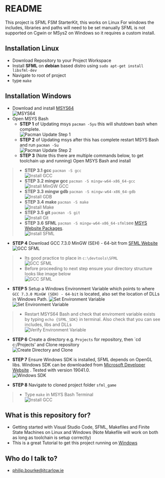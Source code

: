# README #
This project is SFML FSM StarterKit, this works on Linux
For windows the includes, libraries and paths will need to be set manually
SFML is not supported on Cgwin or MSys2 on Windows so it requires a custom install.
  
## Installation Linux
* Download Repository to your Project Workspace
* Install **SFML** on **debian** based distro using `sudo apt-get install libsfml-dev`
* Navigate to root of project
* type `make`

## Installation Windows
* Download and install [MSYS64](https://www.msys2.org/)  
![MSYS64](./images/MsysWebsite.png)
* Open MSYS Bash
	* **STEP 1** of Updating msys `pacman -Syu` this will shutdown bash when complete.  
	![Pacman Update Step 1](./images/PacmanUpdateStep1.png)
	* **STEP 2** of Updating msys after this has complete restart MSYS Bash and run `pacman -Su`  
	![Pacman Update Step 2](./images/PacmanUpdateStep2.png)
	* **STEP 3** (Note this there are multiple commands below, to get toolchain up and running) Open MSYS Bash and install
>   * **STEP 3.1** **gcc** `pacman -S gcc`  
![Install GCC](./images/InstallGCC.png)
>   * **STEP 3.2** **mingw gcc** `pacman -S mingw-w64-x86_64-gcc`  
![Install MinGW GCC](./images/InstallMinGWGCC.png)
>   * **STEP 3.3** **mingw gdb** `pacman -S mingw-w64-x86_64-gdb`  
![Install GDB](./images/InstallMinGWGDB.png)
>   * **STEP 3.4** **make** `pacman -S make`  
![Install Make](./images/InstallMake.png)
>   * **STEP 3.5** **git** `pacman -S git`  
![Install Git](./images/InstallGit.png)
>   * **STEP 3.6** **SFML** `pacman -S mingw-w64-x86_64-sfml`see [MSYS Website Packages](https://packages.msys2.org/package/mingw-w64-x86_64-sfml).  
![Install SFML](./images/InstallSFML.png) 

* **STEP 4** Download GCC 7.3.0 MinGW (SEH) - 64-bit from [SFML Website](https://www.sfml-dev.org/download/sfml/2.5.1/) 
![GCC SFML](./images/DownloadSFMLGCC.png)
>  * Its good practice to place in `c:\devtools\SFML`  
![GCC SFML](./images/ExtractToDevtools.png)
>   * Before proceeding to next step ensure your directory structure looks like image below  
![GCC SFML](./images/DirectoryStructure.png)

* **STEP 5** Setup a Windows Environment Variable which points to where `GCC 7.3.0 MinGW (SEH) - 64-bit` is located, also set the location of DLLs in Windows Path.
![Set Environment Variable](./images/EnvironmentVariable.png)
![Set Environment Variable](./images/EnvironmentVariableBinPath.png)
>   * Restart MSYS64 Bash and check that enviroment variable exists by typing `echo {SFML_SDK}` in terminal. Also check that you can see includes, libs and DLLs  
![Verify Environment Variable](./images/Verify_SFML_SDK_Env_Variable.png)

* **STEP 6** Create a directory e.g. `Projects` for repository, then `cd c:/Projects' and Clone repository  
![Create Directory and Clone](./images/CloneRepo.png)

* **STEP 7** Ensure Windows SDK is installed, SFML depends on OpenGL libs. Windows SDK can be downloaded from [Microsoft Developer Website](https://developer.microsoft.com/en-us/windows/downloads/sdk-archive/) . Tested with version 19041.0.  
![Windows SDK](./images/Window10SDK.png)

* **STEP 8** Navigate to cloned project folder `sfml_game`
>   * Type `make` in MSYS Bash Terminal  
![Install GCC](./images/Make.png)

## What is this repository for? ##
* Getting started with Visual Studio Code, SFML, Makefiles and Finite State Machines on Linux and Windows (Note Makefile will work on both as long as toolchain is setup correctly)
* This is a great Tutorial to get this project running on [Windows](https://www.youtube.com/watch?v=Ljhpsdz8Ouo)

## Who do I talk to? ##
* philip.bourke@itcarlow.ie